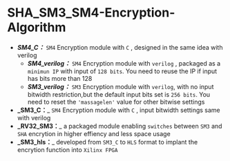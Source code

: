# SHA_SM3_SM4-Encryption-Algorithm
* _**SM4_C：**_ `SM4` Encryption module with `C` , designed in the same idea with verilog  
    * _**SM4_verilog：**_ `SM4` Encryption module with `verilog` , packaged as a `minimun IP` with input of `128 bits`. You need to reuse the IP if input has bits more than 128  
    * _**SM3_verilog：**_ `SM3` Encryption module with `verilog`, with no input bitwidth restriction,but the default input bits set is `256 bits`. You need to reset the `'massagelen'` value for other bitwise settings  
* **_SM3_C：**_ `SM4` Encryption module with `C` , input bitwidth settings same with verilog  
* **_RV32_SM3：**_ a packaged module enabling `switches` between `SM3` and `SHA` encrytion in higher effiency and less space usage  
* **_SM3_hls：**_ developed from `SM3_C` to `HLS` format to implant the encrytion function into `Xilinx FPGA`

